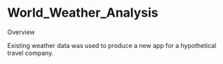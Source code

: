 # World_Weather_Analysis

Overview

Existing weather data was used to produce a new app for a hypothetical travel company. 
